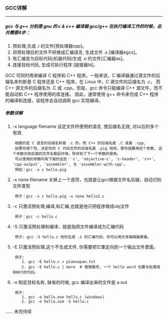 ### GCC详解
----

##### gcc 与 g++ 分别是 gnu 的 c & c++ 编译器 gcc/g++ 在执行编译工作的时候，总共需要4步：

1. 预处理,生成 .i 的文件[预处理器cpp]。 
2. 将预处理后的文件不转换成汇编语言, 生成文件 .s [编译器egcs]。
3. 有汇编变为目标代码(机器代码)生成 .o 的文件[汇编器as]。
4. 连接目标代码, 生成可执行程序 [链接器ld]。

GCC 可同时用来编译 C 程序和 C++ 程序。一般来说，C 编译器通过源文件的后缀名来判断是 C 程序还是 C++ 程序。在 Linux 中，C 源文件的后缀名为 .c，
而 C++ 源文件的后缀名为 .C 或 .cpp。但是，gcc 命令只能编译 C++ 源文件，而不能自动和 C++ 程序使用的库连接。
因此，通常使用 g++ 命令来完成 C++ 程序的编译和连接，该程序会自动调用 gcc 实现编译。
 
##### 参数详解

1. -x language filename 设定文件所使用的语言, 使后缀名无效, 对以后的多个有效

		根据约定 C 语言的后缀名称是 .c 的，而 C++ 的后缀名是 .C 或者 .cpp, 
		如果你很个性，决定你的 C 代码文件的后缀名是 .pig 哈哈，那你就要用这个参数, 这个参数对他后面的文件名都起作用，除非到了下一个参数的使用。 
		可以使用的参数吗有下面的这些：'c', 'objective-c', 'c-header', 'c++', 'cpp-output', 'assembler', 与 'assembler-with-cpp'。
		例如：gcc -x c hello.pig 
    
2. -x none filename 关掉上一个选项，也就是让gcc根据文件名后缀，自动识别文件类型
		
		例子：gcc -x c hello.pig -x none hello2.c 
		
3. -c 只激活预处理,编译,和汇编,也就是他只把程序做成obj文件

		例子：gcc -c hello.c 
		
4. -S 只激活预处理和编译，就是指把文件编译成为汇编代码

		例子: gcc -S hello.c 他将生成 .s 的汇编代码，你可以用文本编辑器察看。

5. -E 只激活预处理,这个不生成文件, 你需要把它重定向到一个输出文件里面。

		例子: 
		   1. gcc -E hello.c > pianoapan.txt
		   2. gcc -E hello.c | more  # 慢慢看吧, 一个 hello word 也要与处理成800行的代码。
	
6. -o 制定目标名称, 缺省的时候, gcc 编译出来的文件是 a.out

		例子:
		   1. gcc -o hello.exe hello.c (windows)
		   2. gcc -o hello.asm -S hello.c

...... 未完待续

